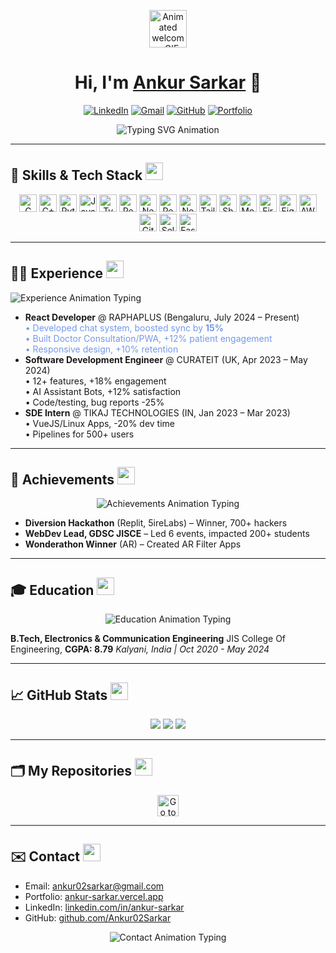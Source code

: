 <!-- Animated Banner -->
<p align="center">
  <img src="https://c.tenor.com/3IACtMvxwdsAAAAi/pikachu-happy.gif" height="60px" alt="Animated welcome GIF">
</p>
<h1 align="center">
  Hi, I'm <a href="https://ankur-sarkar.vercel.app">Ankur Sarkar</a> 👋
</h1>
<p align="center">
  <a href="https://linkedin.com/in/ankur-sarkar"><img src="https://img.shields.io/badge/LinkedIn-blue?logo=linkedin" alt="LinkedIn"></a>
  <a href="mailto:ankur02sarkar@gmail.com"><img src="https://img.shields.io/badge/Gmail-red?logo=gmail" alt="Gmail"></a>
  <a href="https://github.com/Ankur02Sarkar"><img src="https://img.shields.io/badge/GitHub-333?logo=github" alt="GitHub"></a>
  <a href="https://ankur-sarkar.vercel.app"><img src="https://img.shields.io/badge/Portfolio-brightgreen?logo=vercel" alt="Portfolio"></a>
</p>
<p align="center">
  <img src="https://readme-typing-svg.demolab.com?font=Fira+Code&size=24&duration=2300&pause=200&color=6a12ee&center=true&vCenter=true&width=380&lines=NextJs%2BTypeScript+Engineer;UI%2FUX+Enthusiast;Open+Source+Contributor;FastAPI+Specialist;AI+Engineer" alt="Typing SVG Animation">
</p>

---

## 🚀 Skills & Tech Stack <img src="https://media.giphy.com/media/iIqmM5tTgpsNQ/giphy.gif" height="28">
<p align="center" style="overflow-x: auto;">
  <img src="https://img.shields.io/badge/C-00599C?logo=c&logoColor=white" alt="C" height="28">
  <img src="https://img.shields.io/badge/C++-00599C?logo=c%2B%2B&logoColor=white" alt="C++" height="28">
  <img src="https://img.shields.io/badge/Python-3776AB?logo=python&logoColor=white" alt="Python" height="28">
  <img src="https://img.shields.io/badge/JavaScript-F7DF1E?logo=javascript&logoColor=black" alt="JavaScript" height="28">
  <img src="https://img.shields.io/badge/TypeScript-3178c6?logo=typescript&logoColor=white" alt="TypeScript" height="28">
  <img src="https://img.shields.io/badge/React-20232A?logo=react&logoColor=61DAFB" alt="React" height="28">
  <img src="https://img.shields.io/badge/NextJS-000000?logo=nextdotjs&logoColor=white" alt="NextJS" height="28">
  <img src="https://img.shields.io/badge/React_Native-20232A?logo=react&logoColor=61DAFB" alt="React Native" height="28">
  <img src="https://img.shields.io/badge/NodeJS-339933?logo=node.js&logoColor=white" alt="NodeJS" height="28">
  <img src="https://img.shields.io/badge/TailwindCSS-06B6D4?logo=tailwindcss&logoColor=white" alt="TailwindCSS" height="28">
  <img src="https://img.shields.io/badge/ShadcnUI-c2dfff?logo=react&logoColor=black" alt="ShadcnUI" height="28">
  <img src="https://img.shields.io/badge/MongoDB-47A248?logo=mongodb&logoColor=white" alt="MongoDB" height="28">
  <img src="https://img.shields.io/badge/Firebase-FFCA28?logo=firebase&logoColor=black" alt="Firebase" height="28">
  <img src="https://img.shields.io/badge/Figma-000000?logo=figma&logoColor=white" alt="Figma" height="28">
  <img src="https://img.shields.io/badge/AWS-232F3E?logo=amazonaws&logoColor=white" alt="AWS" height="28">
  <img src="https://img.shields.io/badge/Git-F05032?logo=git&logoColor=white" alt="Git" height="28">
  <img src="https://img.shields.io/badge/Selenium-43B02A?logo=selenium&logoColor=white" alt="Selenium" height="28">
  <img src="https://img.shields.io/badge/FastAPI-009688?logo=fastapi&logoColor=white" alt="FastAPI" height="28">
  <!-- Add more shields for new skills! -->
</p>

---

## 👨‍💼 Experience <img src="https://media.giphy.com/media/26ufdipQqU2lhNA4g/giphy.gif" height="28">
<p>
  <img src="https://readme-typing-svg.demolab.com?font=Fira+Code&size=16&duration=900&pause=200&color=1de1f2&width=320&lines=React+Developer+-+RAPHAPLUS;SDE+-+Curateit;SDE+Intern+-+Tikaj+Technologies" alt="Experience Animation Typing">
</p>
<ul>
  <li><b>React Developer</b> @ RAPHAPLUS (Bengaluru, July 2024 – Present)<br>
    <span style="color: #7599ea;">• Developed chat system, boosted sync by <b>15%</b><br>
    • Built Doctor Consultation/PWA, +12% patient engagement<br>
    • Responsive design, +10% retention</span>
  </li>
  <li><b>Software Development Engineer</b> @ CURATEIT (UK, Apr 2023 – May 2024)<br>
    • 12+ features, +18% engagement<br>
    • AI Assistant Bots, +12% satisfaction<br>
    • Code/testing, bug reports -25%
  </li>
  <li><b>SDE Intern</b> @ TIKAJ TECHNOLOGIES (IN, Jan 2023 – Mar 2023)<br>
    • VueJS/Linux Apps, -20% dev time<br>
    • Pipelines for 500+ users
  </li>
</ul>

---

## 🥇 Achievements <img src="https://media.giphy.com/media/1oF1KAEYvmXBb3v6cA/giphy.gif" height="28">
<div align="center">
  <img src="https://readme-typing-svg.demolab.com?font=Fira+Code&size=18&duration=1500&pause=250&color=ecbe4f&width=320&lines=Hackathon+Winner;WebDev+Lead+at+GDSC;Wonderathon+Winner" alt="Achievements Animation Typing">
</div>
<ul>
  <li><b>Diversion Hackathon</b> (Replit, 5ireLabs) – Winner, 700+ hackers</li>
  <li><b>WebDev Lead, GDSC JISCE</b> – Led 6 events, impacted 200+ students</li>
  <li><b>Wonderathon Winner</b> (AR) – Created AR Filter Apps</li>
</ul>

---

## 🎓 Education <img src="https://media.giphy.com/media/j2pOGeGYKe2xCCKwfi/giphy.gif" height="28">
<p align="center">
  <img src="https://readme-typing-svg.demolab.com?font=Fira+Code&size=18&duration=1800&pause=250&color=38c91c&center=true&width=320&lines=B.Tech+%7C+ECE+%7C+CGPA+8.79" alt="Education Animation Typing" />
</p>
<b>B.Tech, Electronics & Communication Engineering</b>  
JIS College Of Engineering, <b>CGPA: 8.79</b>  
<i>Kalyani, India | Oct 2020 - May 2024</i>

---

## 📈 GitHub Stats <img src="https://media.giphy.com/media/1oF1KAEYvmXBb3v6cA/giphy.gif" height="28">
<p align="center">
  <img src="https://github-profile-trophy.vercel.app/?username=ankur02sarkar&theme=flat"/>
  <img src="https://github-readme-streak-stats.herokuapp.com/?user=ankur02sarkar&hide_border=true"/>
  <img src="https://github-readme-stats.vercel.app/api/top-langs/?username=ankur02sarkar&hide_border=true&include_all_commits=true&count_private=false&layout=compact"/>
</p>

---

## 🗂️ My Repositories <img src="https://media.giphy.com/media/WTp1D9F3XaYwLbQjnx/giphy.gif" height="28">
<p align="center">
  <a href="https://github.com/Ankur02Sarkar?tab=repositories">
    <img src="https://img.shields.io/badge/View%20All%20Repos-333?style=for-the-badge&logo=github" height="34" alt="Go to my Repositories">
  </a>
</p>

---

## ✉️ Contact <img src="https://media.giphy.com/media/hvRJCLFzcasrR4ia7z/giphy.gif" height="28">
<ul>
  <li>Email: <a href="mailto:ankur02sarkar@gmail.com">ankur02sarkar@gmail.com</a></li>
  <li>Portfolio: <a href="https://ankur-sarkar.vercel.app">ankur-sarkar.vercel.app</a></li>
  <li>LinkedIn: <a href="https://linkedin.com/in/ankur-sarkar">linkedin.com/in/ankur-sarkar</a></li>
  <li>GitHub: <a href="https://github.com/Ankur02Sarkar">github.com/Ankur02Sarkar</a></li>
</ul>
<p align="center">
  <img src="https://readme-typing-svg.demolab.com?font=Fira+Code&size=16&duration=1500&pause=250&color=FF61A6&width=320&lines=Feel+Free+To+Connect!" alt="Contact Animation Typing" />
</p>
